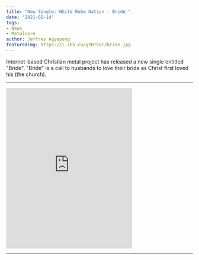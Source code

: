 ```yaml
---
title: "New Single: White Robe Nation - Bride "
date: "2021-02-14"
tags:
- News
- Metalcore
author: Jeffrey Agyepong
featuredimg: https://i.ibb.co/gVHTCQr/bride.jpg
---
```


Internet-based Christian metal project has released a new single entitled "Bride". "Bride" is a call to husbands to love their bride as Christ first loved his (the church). 

<hr>

<iframe style="border: 0; width: 340px; height: 432px;" src="https://bandcamp.com/EmbeddedPlayer/track=1402211025/size=large/bgcol=ffffff/linkcol=0687f5/tracklist=false/transparent=true/" seamless><a href="https://whiterobenation.bandcamp.com/track/bride">Bride by White Robe Nation</a></iframe>

<hr>